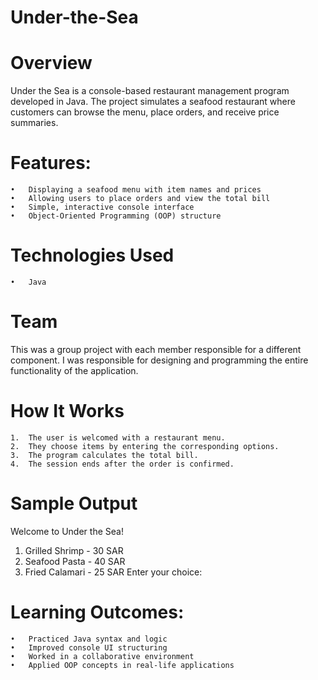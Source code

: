 # Under-the-Sea

# Overview

Under the Sea is a console-based restaurant management program developed in Java. The project simulates a seafood restaurant where customers can browse the menu, place orders, and receive price summaries.

# Features:
	•	Displaying a seafood menu with item names and prices
	•	Allowing users to place orders and view the total bill
	•	Simple, interactive console interface
	•	Object-Oriented Programming (OOP) structure

# Technologies Used
	•	Java

# Team

This was a group project with each member responsible for a different component. I was responsible for designing and programming the entire functionality of the application.

# How It Works
	1.	The user is welcomed with a restaurant menu.
	2.	They choose items by entering the corresponding options.
	3.	The program calculates the total bill.
	4.	The session ends after the order is confirmed.

# Sample Output

Welcome to Under the Sea!
1. Grilled Shrimp - 30 SAR
2. Seafood Pasta - 40 SAR
3. Fried Calamari - 25 SAR
Enter your choice:

# Learning Outcomes:
	•	Practiced Java syntax and logic
	•	Improved console UI structuring
	•	Worked in a collaborative environment
	•	Applied OOP concepts in real-life applications


